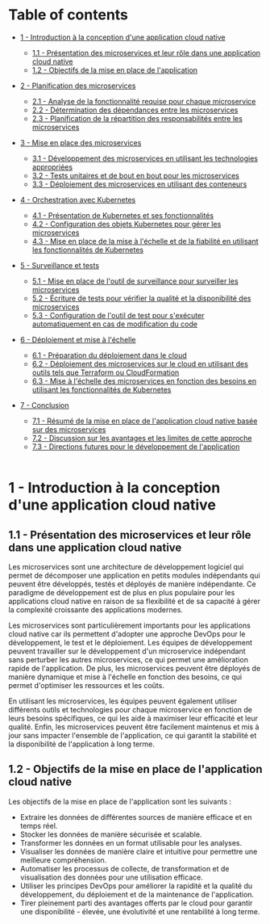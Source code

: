 # Table of contents 


- [1 - Introduction à la conception d'une application cloud native](#1---introduction-a-la-conception-d-une-application-cloud-native)
  - [1.1 - Présentation des microservices et leur rôle dans une application cloud native](#11---presentation-des-microservices-et-leur-role-dans-une-application-cloud-native)
  - [1.2 - Objectifs de la mise en place de l'application](#12---objectifs-de-la-mise-en-place-de-l-application)
- [2 - Planification des microservices](#2---planification-des-microservices)
  - [2.1 - Analyse de la fonctionnalité requise pour chaque microservice](#21---analyse-de-la-fonctionnalite-requise-pour-chaque-microservice)
  - [2.2 - Détermination des dépendances entre les microservices](#22---determination-des-dependances-entre-les-microservices)
  - [2.3 - Planification de la répartition des responsabilités entre les microservices](#23---planification-de-la-repartition-des-responsabilites-entre-les-microservices)
- [3 - Mise en place des microservices](#3---mise-en-place-des-microservices)
  - [3.1 - Développement des microservices en utilisant les technologies appropriées](#31---developpement-des-microservices-en-utilisant-les-technologies-appropriees)
  - [3.2 - Tests unitaires et de bout en bout pour les microservices](#32---tests-unitaires-et-de-bout-en-bout-pour-les-microservices)
  - [3.3 - Déploiement des microservices en utilisant des conteneurs](#33---deploiement-des-microservices-en-utilisant-des-conteneurs)
- [4 - Orchestration avec Kubernetes](#4---orchestration-avec-Kubernetes)
  - [4.1 - Présentation de Kubernetes et ses fonctionnalités](#41---presentation-de-Kubernetes-et-ses-fonctionnalites)
  - [4.2 - Configuration des objets Kubernetes pour gérer les microservices](#42---configuration-des-objets-Kubernetes-pour-gerer-les-microservices)
  - [4.3 - Mise en place de la mise à l'échelle et de la fiabilité en utilisant les fonctionnalités de Kubernetes](#43---mise-en-place-de-la-mise-a-l-echelle-et-de-la-fiabilite-en-utilisant-les-fonctionnalites-de-Kubernetes)
- [5 - Surveillance et tests](#5---surveillance-et-tests)
  - [5.1 - Mise en place de l'outil de surveillance pour surveiller les microservices](#51---mise-en-place-de-l-outil-de-surveillance-pour-surveiller-les-microservices)
  - [5.2 - Écriture de tests pour vérifier la qualité et la disponibilité des microservices](#52---ecriture-de-tests-pour-verifier-la-qualite-et-la-disponibilite-des-microservices)
  - [5.3 - Configuration de l'outil de test pour s'exécuter automatiquement en cas de modification du code](#53---configuration-de-l-outil-de-test-pour-s-exécuter-automatiquement-en-cas-de-modification-du-code)
- [6 - Déploiement et mise à l'échelle](#6---deploiement-et-mise-a-l-echelle)
  - [6.1 - Préparation du déploiement dans le cloud](#61---preparation-du-deploiement-dans-le-cloud)
  - [6.2 - Déploiement des microservices sur le cloud en utilisant des outils tels que Terraform ou CloudFormation](#62---deploiement-des-microservices-sur-le-cloud-en-utilisant-des-outils-tels-que-Terraform-ou-CloudFormation)
  - [6.3 - Mise à l'échelle des microservices en fonction des besoins en utilisant les fonctionnalités de Kubernetes](#63---mise-a-l-echelle-des-microservices-en-fonction-des-besoins-en-utilisant-les-fonctionnalites-de-Kubernetes)
- [7 - Conclusion](#7---conclusion)
  - [7.1 - Résumé de la mise en place de l'application cloud native basée sur des microservices](#71---resume-de-la-mise-en-place-de-l-application-cloud-native-basee-sur-des-microservices)
  - [7.2 - Discussion sur les avantages et les limites de cette approche](#72---discussion-sur-les-avantages-et-les-limites-de-cette-approche)
  - [7.3 - Directions futures pour le développement de l'application](#73---directions-futures-pour-le-developpement-de-l-application)

  <br/>

# 1 - Introduction à la conception d'une application cloud native

## 1.1 - Présentation des microservices et leur rôle dans une application cloud native

Les microservices sont une architecture de développement logiciel qui permet de décomposer une application en petits modules indépendants qui peuvent être développés, testés et déployés de manière indépendante. Ce paradigme de développement est de plus en plus populaire pour les applications cloud native en raison de sa flexibilité et de sa capacité à gérer la complexité croissante des applications modernes.

Les microservices sont particulièrement importants pour les applications cloud native car ils permettent d'adopter une approche DevOps pour le développement, le test et le déploiement. Les équipes de développement peuvent travailler sur le développement d'un microservice indépendant sans perturber les autres microservices, ce qui permet une amélioration rapide de l'application. De plus, les microservices peuvent être déployés de manière dynamique et mise à l'échelle en fonction des besoins, ce qui permet d'optimiser les ressources et les coûts.

En utilisant les microservices, les équipes peuvent également utiliser différents outils et technologies pour chaque microservice en fonction de leurs besoins spécifiques, ce qui les aide à maximiser leur efficacité et leur qualité. Enfin, les microservices peuvent être facilement maintenus et mis à jour sans impacter l'ensemble de l'application, ce qui garantit la stabilité et la disponibilité de l'application à long terme.

## 1.2 - Objectifs de la mise en place de l'application cloud native

Les objectifs de la mise en place de l'application sont les suivants :

  - Extraire les données de différentes sources de manière efficace et en temps réel.
  - Stocker les données de manière sécurisée et scalable.
  - Transformer les données en un format utilisable pour les analyses.
  - Visualiser les données de manière claire et intuitive pour permettre une meilleure compréhension.
  - Automatiser les processus de collecte, de transformation et de visualisation des données pour une utilisation efficace.
  - Utiliser les principes DevOps pour améliorer la rapidité et la qualité du développement, du déploiement et de la maintenance de l'application.
  - Tirer pleinement parti des avantages offerts par le cloud pour garantir une disponibilité - élevée, une évolutivité et une rentabilité à long terme.
